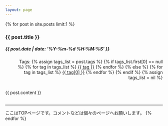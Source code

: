 ```yaml
---
layout: page
---
```


{% for post in site.posts limit:1 %}
<div id="entry-content">
  <h3>{{ post.title }}</h3>
  <h5>{{ post.date | date: '%Y-%m-%d %H:%M:%S' }}</h5>
  <ul style="text-align: right;" class="ul-none">
    <li style="display:inline-block;">Tags:</li>
    {% assign tags_list = post.tags %}
    {% if tags_list.first[0] == null %}
      {% for tag in tags_list %} 
        <li style="display:inline-block;"><a href="{{ BASE_PATH }}{{ site.path.tags }}#{{ tag }}-ref">{{ tag }}</a></li>
      {% endfor %}
    {% else %}
      {% for tag in tags_list %} 
        <li style="display:inline-block;"><a href="{{ BASE_PATH }}{{ site.path.tags }}#{{ tag[0] }}-ref">{{ tag[0] }}</a></li>
      {% endfor %}
    {% endif %}
    {% assign tags_list = nil %}
  </ul>
  <br/>
  <div id="entry-body">{{ post.content }}</div>
  <br/>
</div>
<hr/>
ここはTOPページです。コメントなどは個々のページへお願いします。
{% endfor %}


